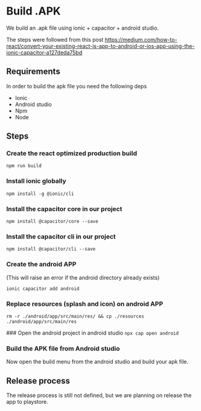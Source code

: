 # Build .APK

We build an .apk file using ionic + capacitor + android studio.

The steps were followed from this post https://medium.com/how-to-react/convert-your-existing-react-js-app-to-android-or-ios-app-using-the-ionic-capacitor-a127deda75bd

## Requirements
In order to build the apk file you need the following deps
* Ionic
* Android studio
* Npm
* Node

## Steps

### Create the react optimized production build
`npm run build`

### Install ionic globally
`npm install -g @ionic/cli`

### Install the capacitor core in our project
`npm install @capacitor/core --save`

### Install the capacitor cli in our project
`npm install @capacitor/cli --save`

### Create the android APP
(This will raise an error if the android directory already exists)

`ionic capacitor add android`

### Replace resources (splash and icon) on android APP
`rm -r ./android/app/src/main/res/ && cp ./resources ./android/app/src/main/res`

### Open the android project in android studio
`npx cap open android`

### Build the APK file from Android studio
Now open the build menu from the android studio and build your apk file.

## Release process
The release process is still not defined, but we are planning on release the app to playstore.